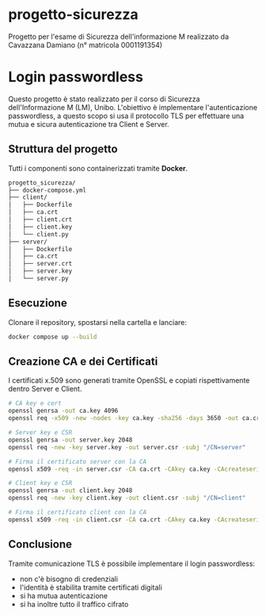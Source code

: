 # progetto-sicurezza
Progetto per l'esame di Sicurezza dell'informazione M
realizzato da Cavazzana Damiano (n° matricola 0001191354)

# Login passwordless

Questo progetto è stato realizzato per il corso di Sicurezza dell'Informazione M (LM), Unibo. L'obiettivo è implementare l'autenticazione passwordless, a questo scopo si usa il protocollo TLS per effettuare una mutua e sicura autenticazione tra Client e Server.

## Struttura del progetto

Tutti i componenti sono containerizzati tramite **Docker**.
```bash
progetto_sicurezza/
├── docker-compose.yml
├── client/
│   ├── Dockerfile
│   ├── ca.crt
│   ├── client.crt
│   ├── client.key
│   └── client.py
├── server/
│   ├── Dockerfile
│   ├── ca.crt
│   ├── server.crt
│   ├── server.key
│   └── server.py
```

## Esecuzione
Clonare il repository, spostarsi nella cartella e lanciare:
```bash
docker compose up --build
```

## Creazione CA e dei Certificati
I certificati x.509 sono generati tramite OpenSSL e copiati rispettivamente dentro Server e Client.
```bash
# CA key e cert
openssl genrsa -out ca.key 4096
openssl req -x509 -new -nodes -key ca.key -sha256 -days 3650 -out ca.crt -subj "/CN=MyCA"

# Server key e CSR
openssl genrsa -out server.key 2048
openssl req -new -key server.key -out server.csr -subj "/CN=server"

# Firma il certificato server con la CA
openssl x509 -req -in server.csr -CA ca.crt -CAkey ca.key -CAcreateserial -out server.crt -days 365 -sha256

# Client key e CSR
openssl genrsa -out client.key 2048
openssl req -new -key client.key -out client.csr -subj "/CN=client"

# Firma il certificato client con la CA
openssl x509 -req -in client.csr -CA ca.crt -CAkey ca.key -CAcreateserial -out client.crt -days 365 -sha256
```

## Conclusione
Tramite comunicazione TLS è possibile implementare il login passwordless:
  - non c'è bisogno di credenziali
  - l'identità è stabilita tramite certificati digitali
  - si ha mutua autenticazione
  - si ha inoltre tutto il traffico cifrato
